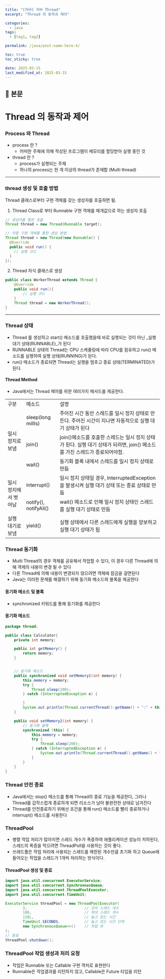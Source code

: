 ```yaml
---
title: "[자바] 자바 Thread"
excerpt: "Thread 의 동작과 제어"

categories:
  - java
tags:
  - [tag1, tag2]

permalink: /java/post-name-here-4/

toc: true
toc_sticky: true

date: 2025-03-15
last_modified_at: 2025-03-15
---
```


## 🦥 본문

# Thread 의 동작과 제어

### Process 와 Thread
* process 란 ?
  * 어떠한 주체에 의해 작성된 프로그램이 메모리를 할당받아 실행 중인 것
* thread 란 ?
  * process가 실행되는 주체
  * 하나의 process는 한 개 이상의 thread가 존재함 (Multi thread)
---
### thread 생성 및 호출 방법
Thread 클래스로부터 구현 객체를 갖는 생성자를 호출하면 됨.

1. Thread Class로 부터 Runnable 구현 객체를 매개값으로 하는 생성자 호출

```java
// 생성자를 통한 호출
Thread thread = new Thread(Runnable target);

// 익명 구현 객체를 통한 생성 방법
Thread thread = new Thread(new Runnable() {
  @Override
  public void run() {
    // 실행 코드
  }
});
```

2. Thread 자식 클래스로 생성
```java
public class WorkerThread extends Thread {
    @Override
    public void run(){
        // 실행 코드
    }
    Thread thread = new WorkerThread();
}
```
---
### Thread 상태
* Thread 를 생성하고 start() 메소드를 호출했을때 바로 실행되는 것이 아닌 _실행 대기 상태(RUNNABLE)_가 된다
* RUNNABLE 상태의 Thread는 CPU 스케쥴링에 따라 CPU를 점유하고 run() 메소드를 실행하여 실행 상태(RUNNING)가 된다. 
* run() 메소드가 종료되면 Thread는 실행을 멈추고 종료 상태(TERMINATED)가 된다.

#### Thread Method
* Java에서는 Thread 제어를 위한 여러가지 메서드를 제공한다.

<table>
  <tr>
    <td>구분</td>
    <td>메소드</td>
    <td>설명</td>
  </tr>
  <tr>
    <td rowspan="3">일시 정지로 보냄</td>
    <td>sleep(long millls)</td>
    <td>주어진 시간 동안 스레드를 일시 정지 상태로 만든다. 주어진 시간이 지나면 자동적으로 실행 대기 상태가 된다</td>
  </tr>
  <tr>
    <td>join()</td>
    <td>join()메소드를 호출한 스레드는 일시 정지 상태가 된다. 실행 대기 상태가 되려면, join() 메소드를 가진 스레드가 종료되어야함.</td>
  </tr>
  <tr>
    <td>wait()</td>
    <td>동기화 블록 내에서 스레드를 일시 정지 상태로 만듬</td>
  </tr>

  <tr>
    <td rowspan="2">일시 정지에서 벗어남</td>
    <td>interrupt()</td>
    <td>일시 정지 상태일 경우, InterruptedException을 발생시켜 실행 대기 상태 또는 종료 상태로 만듬</td>
  </tr>
  <tr>
    <td>notify(), notifyAll()</td>
    <td>wait() 메소드로 인해 일시 정지 상태인 스래드를 실행 대기 상태로 만듬</td>
  </tr>

  <tr>
    <td>실행 대기로 보냄</td>
    <td>yield()</td>
    <td>실행 상태에서 다른 스레드에게 실행을 양보하고 실행 대기 상태가 됨</td>
  </tr>
  
</table>

### Thread 동기화
* Multi Thread의 경우 객체를 공유해서 작업할 수 있다, 이 경우 다른 Thread에 의해 객체의 내용이 변경 될 수 있다
* 다른 Thread에 의해 내용이 변경되지 않으려면 객체에 잠금을 걸면된다
* Java는 이러한 문제를 해결하기 위해 동기화 메소드와 블록을 제공한다

#### 동기화 메소드 및 블록
* synchronized 키워드를 통해 동기화를 제공한다

#### 동기화 메소드
```java
package thread;

public class Calculator{
    private int memory;

    public int getMemory() {
        return memory;
    }


    // 동기화 메소드
    public synchronized void setMemory1(int memory) {
        this.memory = memory;
        try {
            Thread.sleep(200);
        } catch (InterruptedException e) {

        }
        System.out.println(Thread.currentThread().getName() + ":" + this.memory);
    }

    public void setMemory2(int memory) {
        // 동기화 블록
        synchronized (this) {
            this.memory = memory;
            try {
                Thread.sleep(200);
            } catch (InterruptedException e) {
                System.out.println(Thread.currentThread().getName() + ":" + this.memory);
            }
        }
    }
}

```

### Thread 안전 종료
* Java에서는 stop() 메소드를 통해 Thread의 종료 기능을 제공한다, 그러나 Thread를 갑작스럽게 종료하게 되면 리소스가 남아 불완전한 상태로 남겨진다
* Thread를 안전종료하기 위해선 조건을 통해 run() 메소드를 빨리 종료하거나 interrupt() 메소드를 사용한다

### ThreadPool
* 병렬 작업 처리가 많아지면 스레드 개수가 폭증하여 애플리케이션 성능이 저하된다, 스레드의 폭증을 막으려면 ThreadPoll을 사용하는 것이 좋다.
* 쓰레드풀은 작업 처리에 사용되는 스레드를 제한된 개수만큼 초기화 하고 Queue에 들어오는 작업을 스레드가 1개씩 처리하는 방식이다.

#### ThreadPool 생성 및 종료

```java
import java.util.concurrent.ExecutorService;
import java.util.concurrent.SynchronousQueue;
import java.util.concurrent.ThreadPoolExecutor;
import java.util.concurrent.TimeUnit;

ExecutorService threadPool = new ThreadPoolExecutor(
        3,                          // 코어 스레드 개수
        100,                        // 최대 스래드 개수
        120L,                       // 놀고 있는 시간
        TimeUnit.SECONDS,           // 놀고 있는 시간 단위
        new SynchronousQueue<>()    // 작업 큐
);
// 종료
threadPool.shutdown();
```

### ThreadPool 작업 생성과 처리 요청
* 작업은 Runnable 또는 Callable 구현 객처로 표현한다
* Runnable은 작업결과를 리턴하지 않고, Callable은 Future 타입을 리턴

